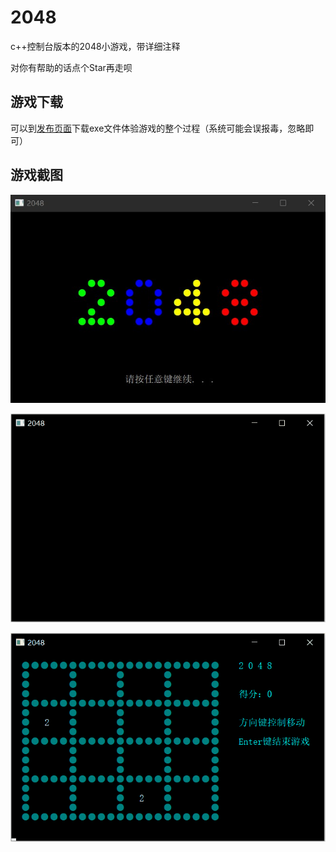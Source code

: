 # 2048
c++控制台版本的2048小游戏，带详细注释

对你有帮助的话点个Star再走呗

## 游戏下载
可以到[发布页面](https://github.com/Wade-D/2048/releases)下载exe文件体验游戏的整个过程（系统可能会误报毒，忽略即可）

## 游戏截图
![screenshot1](https://github.com/Wade-D/2048/blob/master/screenshot/screenshot1.jpg)

![screenshot2](https://github.com/Wade-D/2048/blob/master/screenshot/screenshot2.gif)

![screenshot3](https://github.com/Wade-D/2048/blob/master/screenshot/screenshot3.gif)
